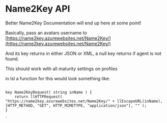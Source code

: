 Name2Key API
============

Better Name2Key Documentation will end up here at some point!

Basically, pass an avatars username to [https://name2key.azurewebsites.net/Name2Key/](https://name2key.azurewebsites.net/Name2Key/)



And its key returns in either JSON or XML, a null key returns if agent is not found.

This should work with all maturity settings on profiles

in lsl a function for this would look something like:
```c-like

key Name2KeyRequest( string inName ) {
    return llHTTPRequest( "https://name2key.azurewebsites.net/Name2Key/" + llEscapeURL(inName), [HTTP_METHOD, "GET", HTTP_MIMETYPE, "application/json"], "" );
}

`